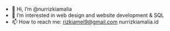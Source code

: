 - 👋 Hi, I’m @nurrizkiamalia
- 👀 I’m interested in web design and website development & SQL
- 📫 How to reach me: rizkiamel9@gmail.com
nurrizkiamalia.id
  

<!---
nurrizkiamalia/nurrizkiamalia is a ✨ special ✨ repository because its `README.md` (this file) appears on your GitHub profile.
You can click the Preview link to take a look at your changes.
--->
